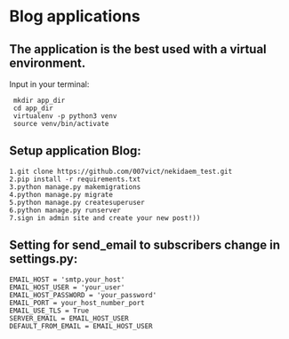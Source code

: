 # Blog applications

## The application is the best used with a virtual environment.

 Input in your terminal:

 ```
  mkdir app_dir
  cd app_dir
  virtualenv -p python3 venv
  source venv/bin/activate
 ```

## Setup application Blog:
 ```
 1.git clone https://github.com/007vict/nekidaem_test.git
 2.pip install -r requirements.txt
 3.python manage.py makemigrations
 4.python manage.py migrate
 5.python manage.py createsuperuser
 6.python manage.py runserver
 7.sign in admin site and create your new post!))
 ```
## Setting for send_email to subscribers change in settings.py:
 ```
 EMAIL_HOST = 'smtp.your_host'
 EMAIL_HOST_USER = 'your_user'
 EMAIL_HOST_PASSWORD = 'your_password'
 EMAIL_PORT = your_host_number_port
 EMAIL_USE_TLS = True
 SERVER_EMAIL = EMAIL_HOST_USER
 DEFAULT_FROM_EMAIL = EMAIL_HOST_USER
 ```